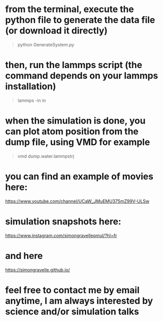 # from the terminal, execute the python file to generate the data file (or download it directly)
> python GenerateSystem.py
# then, run the lammps script (the command depends on your lammps installation)
> lammps -in in
# when the simulation is done, you can plot atom position from the dump file, using VMD for example 
> vmd dump.water.lammpstrj
# you can find an example of movies here:
https://www.youtube.com/channel/UCaW_JMuEMU375mZ99V-ULSw
# simulation snapshots here:
https://www.instagram.com/simongravelleqmul/?hl=fr
# and here 
https://simongravelle.github.io/

# feel free to contact me by email anytime, I am always interested by science and/or simulation talks
